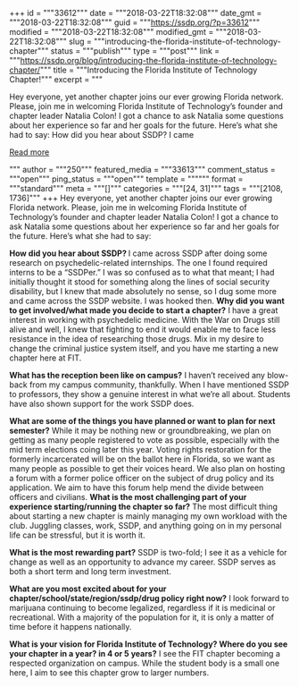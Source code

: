 +++
id = """33612"""
date = """2018-03-22T18:32:08"""
date_gmt = """2018-03-22T18:32:08"""
guid = """https://ssdp.org/?p=33612"""
modified = """2018-03-22T18:32:08"""
modified_gmt = """2018-03-22T18:32:08"""
slug = """introducing-the-florida-institute-of-technology-chapter"""
status = """publish"""
type = """post"""
link = """https://ssdp.org/blog/introducing-the-florida-institute-of-technology-chapter/"""
title = """Introducing the Florida Institute of Technology Chapter!"""
excerpt = """<p>Hey everyone, yet another chapter joins our ever growing Florida network. Please, join me in welcoming Florida Institute of Technology’s founder and chapter leader Natalia Colon! I got a chance to ask Natalia some questions about her experience so far and her goals for the future. Here’s what she had to say: How did you hear about SSDP? I came</p>
<div class="h10"></div>
<p><a class="more-link2 flat" href="https://ssdp.org/blog/introducing-the-florida-institute-of-technology-chapter/">Read more</a></p>
"""
author = """250"""
featured_media = """33613"""
comment_status = """open"""
ping_status = """open"""
template = """"""
format = """standard"""
meta = """[]"""
categories = """[24, 31]"""
tags = """[2108, 1736]"""
+++
Hey everyone, yet another chapter joins our ever growing Florida network. Please, join me in welcoming Florida Institute of Technology’s founder and chapter leader Natalia Colon! I got a chance to ask Natalia some questions about her experience so far and her goals for the future. Here’s what she had to say: 

<strong>How did you hear about SSDP? </strong>
I came across SSDP after doing some research on  psychedelic-related internships. The one I found required interns to be a &#8220;SSDPer.&#8221; I was so confused as to what that meant; I had initially thought it stood for something along the lines of social security disability, but I knew that made absolutely no sense, so I dug some more and came across the SSDP website. I was hooked then.
<strong>
Why did you want to get involved/what made you decide to start a chapter?</strong>
I have a great interest in working with psychedelic medicine. With the War on  Drugs still alive and well, I knew that fighting to end it would enable me to face less resistance in the idea of researching those drugs. Mix in my desire to change the criminal justice system itself, and you have me starting a new chapter here at FIT.

<strong>What has the reception been like on campus?</strong> 
I haven&#8217;t received any blow-back from my campus community, thankfully. When I have mentioned SSDP to professors, they show a genuine interest in what we&#8217;re all about. Students have also shown support for the work SSDP does.

<strong>What are some of the things you have planned or want to plan for next semester?</strong>
While it may be nothing new or groundbreaking, we plan on getting as many people registered to vote as possible, especially with the mid term elections coing later this year. Voting rights restoration for the formerly incarcerated will be on the ballot here in Florida, so we want as many people as possible to get their voices heard. We also plan on hosting a forum with a former police officer on the subject of drug policy and its application. We aim to have this forum help mend the divide between officers and civilians.
<strong>
What is the most challenging part of your experience starting/running the chapter so far?</strong>
The most difficult thing about starting a new chapter is mainly managing my own workload with the club. Juggling classes, work, SSDP, and anything going on in my personal life can be stressful, but it is worth it.

<strong>What is the most rewarding part?</strong>
SSDP is two-fold; I see it as a vehicle for change as well as an opportunity to advance my career. SSDP serves as both a short term and long term investment.

<strong>What are you most excited about for your chapter/school/state/region/ssdp/drug policy right now?</strong>
I look forward to marijuana continuing to become legalized, regardless if it is medicinal or recreational. With a majority of the population for it, it is only a matter of time before it happens nationally.

<strong>What is your vision for Florida Institute of Technology? Where do you see your chapter in a year? in 4 or 5 years?</strong>
I see the FIT chapter becoming a respected organization on campus. While the student body is a small one here, I aim to see this chapter grow to larger numbers.
